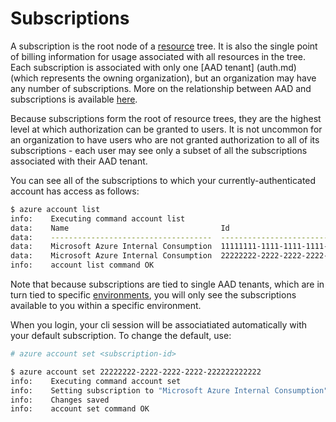 Subscriptions
=============
A subscription is the root node of a [resource](resources.md) tree.  It is also the single
point of billing information for usage associated with all resources in the
tree.  Each subscription is associated with only one [AAD tenant]
(auth.md) (which represents the owning organization), but an organization
may have any number of subscriptions.  More on the relationship between
AAD and subscriptions is available [here](https://azure.microsoft.com/en-us/documentation/articles/active-directory-how-subscriptions-associated-directory/).

Because subscriptions form the root of resource trees, they are the highest
level at which authorization can be granted to users.  It is not uncommon
for an organization to have users who are not granted authorization to all
of its subscriptions - each user may see only a subset of all the subscriptions
associated with their AAD tenant.

You can see all of the subscriptions to which your currently-authenticated
account has access as follows:

```bash
$ azure account list
info:    Executing command account list
data:    Name                                  Id                                    Current  State  
data:    ------------------------------------  ------------------------------------  -------  -------
data:    Microsoft Azure Internal Consumption  11111111-1111-1111-1111-111111111111  true     Enabled
data:    Microsoft Azure Internal Consumption  22222222-2222-2222-2222-222222222222  false    Enabled
info:    account list command OK
```

Note that because subscriptions are tied to single AAD tenants, which are
in turn tied to specific [environments](environments.md), you will only
see the subscriptions available to you within a specific environment. 

When you login, your cli session will be associatiated automatically with
your default subscription.  To change the default, use:

```bash
# azure account set <subscription-id>

$ azure account set 22222222-2222-2222-2222-222222222222
info:    Executing command account set
info:    Setting subscription to "Microsoft Azure Internal Consumption" with id "22222222-2222-2222-2222-222222222222".
info:    Changes saved
info:    account set command OK
```
